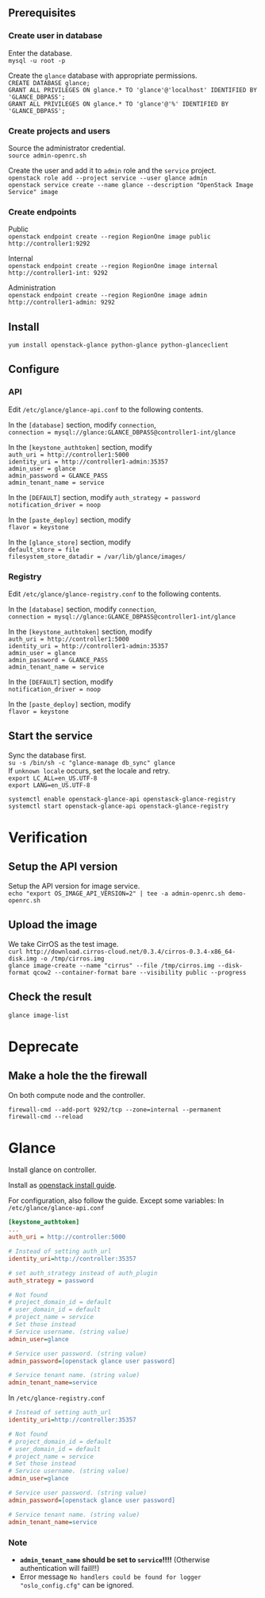 ## Prerequisites
### Create user in database
Enter the database.  
`mysql -u root -p`  

Create the `glance` database with appropriate permissions.  
`CREATE DATABASE glance;`  
`GRANT ALL PRIVILEGES ON glance.* TO 'glance'@'localhost' IDENTIFIED BY 'GLANCE_DBPASS';`  
`GRANT ALL PRIVILEGES ON glance.* TO 'glance'@'%' IDENTIFIED BY 'GLANCE_DBPASS';`

### Create projects and users
Source the administrator credential.   
`source admin-openrc.sh`  

Create the user and add it to `admin` role and the `service` project.  
`openstack role add --project service --user glance admin`  
`openstack service create --name glance --description "OpenStack Image Service" image`  

### Create endpoints
Public  
`openstack endpoint create --region RegionOne image public http://controller1:9292`  

Internal  
`openstack endpoint create --region RegionOne image internal http://controller1-int: 9292`  

Administration  
`openstack endpoint create --region RegionOne image admin http://controller1-admin: 9292`  

## Install  
`yum install openstack-glance python-glance python-glanceclient`

## Configure
### API
Edit `/etc/glance/glance-api.conf` to the following contents.  

In the `[database]` section, modify `connection`,  
`connection = mysql://glance:GLANCE_DBPASS@controller1-int/glance`  

In the `[keystone_authtoken]` section, modify  
`auth_uri = http://controller1:5000`  
`identity_uri = http://controller1-admin:35357`  
`admin_user = glance`  
`admin_password = GLANCE_PASS`  
`admin_tenant_name = service`  

In the `[DEFAULT]` section, modify
`auth_strategy = password`  
`notification_driver = noop`  

In the `[paste_deploy]` section, modify  
`flavor = keystone`  

In the `[glance_store]` section, modify  
`default_store = file`  
`filesystem_store_datadir = /var/lib/glance/images/`  

### Registry
Edit `/etc/glance/glance-registry.conf` to the following contents.  

In the `[database]` section, modify `connection`,  
`connection = mysql://glance:GLANCE_DBPASS@controller1-int/glance`  

In the `[keystone_authtoken]` section, modify  
`auth_uri = http://controller1:5000`  
`identity_uri = http://controller1-admin:35357`  
`admin_user = glance`  
`admin_password = GLANCE_PASS`  
`admin_tenant_name = service`  

In the `[DEFAULT]` section, modify  
`notification_driver = noop`  

In the `[paste_deploy]` section, modify  
`flavor = keystone`  

## Start the service
Sync the database first.  
`su -s /bin/sh -c "glance-manage db_sync" glance`  
If `unknown locale` occurs, set the locale and retry.  
`export LC_ALL=en_US.UTF-8`  
`export LANG=en_US.UTF-8`  

`systemctl enable openstack-glance-api openstasck-glance-registry`  
`systemctl start openstack-glance-api openstack-glance-registry`  

# Verification
## Setup the API version
Setup the API version for image service.  
`echo "export OS_IMAGE_API_VERSION=2" | tee -a admin-openrc.sh demo-openrc.sh`

## Upload the image
We take CirrOS as the test image.  
`curl http://download.cirros-cloud.net/0.3.4/cirros-0.3.4-x86_64-disk.img -o /tmp/cirros.img`   
`glance image-create --name "cirrus" --file /tmp/cirros.img --disk-format qcow2 --container-format bare --visibility public --progress`  

## Check the result
`glance image-list`  

# Deprecate 
## Make a hole the the firewall
On both compute node and the controller. 
````
firewall-cmd --add-port 9292/tcp --zone=internal --permanent
firewall-cmd --reload
````

# Glance

Install glance on controller.

Install as [openstack install guide](http://docs.openstack.org/liberty/install-guide-rdo/glance-install.html).

For configuration, also follow the guide. Except some variables:
In `/etc/glance/glance-api.conf`
````ini
[keystone_authtoken]
...
auth_uri = http://controller:5000

# Instead of setting auth_url
identity_uri=http://controller:35357

# set auth_strategy instead of auth_plugin
auth_strategy = password

# Not found
# project_domain_id = default
# user_domain_id = default
# project_name = service
# Set those instead
# Service username. (string value)
admin_user=glance

# Service user password. (string value)
admin_password=[openstack glance user password]

# Service tenant name. (string value)
admin_tenant_name=service


````

In `/etc/glance-registry.conf`
````ini
# Instead of setting auth_url
identity_uri=http://controller:35357

# Not found
# project_domain_id = default
# user_domain_id = default
# project_name = service
# Set those instead
# Service username. (string value)
admin_user=glance

# Service user password. (string value)
admin_password=[openstack glance user password]

# Service tenant name. (string value)
admin_tenant_name=service

````
### Note
* **`admin_tenant_name` should be set to `service`!!!!** 
 (Otherwise authentication will faill!!)
* Error message `No handlers could be found for logger "oslo_config.cfg"` can be ignored.